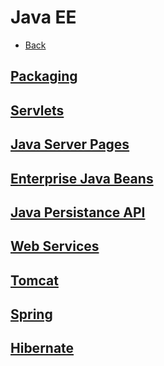 # Java EE

+ [Back](../README.md)

## [Packaging](package/README.md)
## [Servlets](servlet/README.md)
## [Java Server Pages](jsp/README.md)
## [Enterprise Java Beans](ejb/README.md)
## [Java Persistance API](jpa/README.md)
## [Web Services](webservices/README.md)
## [Tomcat](tomcat/README.md)
## [Spring](spring/README.md)
## [Hibernate](hibernate/README.md)
